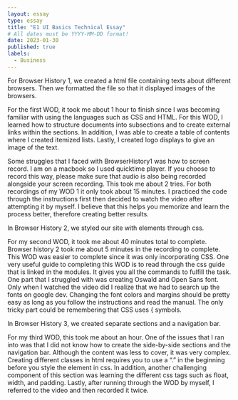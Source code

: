 ```yaml
---
layout: essay
type: essay
title: "E1 UI Basics Technical Essay"
# All dates must be YYYY-MM-DD format!
date: 2023-01-30
published: true
labels:
  - Business
---
```

For Browser History 1, we created a html file containing texts about different browsers. Then we formatted the file so that it displayed images of the browsers. 

For the first WOD, it took me about 1 hour to finish since I was becoming familiar with using the languages such as CSS and HTML. For this WOD, I learned how to structure documents into subsections and to create external links within the sections. In addition, I was able to create a table of contents where I created itemized lists. Lastly, I created logo displays to give an image of the text. 

Some struggles that I faced with BrowserHistory1 was how to screen record. I am on a macbook so I used quicktime player. If you choose to record this way, please make sure that audio is also being recorded alongside your screen recording. This took me about 2 tries. For both recordings of my WOD 1 it only took about 15 minutes. I practiced the code through the instructions first then decided to watch the video after attempting it by myself. I believe that this helps you memorize and learn the process better, therefore creating better results. 

In Browser History 2, we styled our site with elements through css. 

For my second WOD, it took me about 40 minutes total to complete. Browser history 2 took me about 5 minutes in the recording to complete. This WOD was easier to complete since it was only incorporating CSS. One very useful guide to completing this WOD is to read through the css guide that is linked in the modules. It gives you all the commands to fulfill the task. One part that I struggled with was creating Oswald and Open Sans font. Only when I watched the video did I realize that we had to search up the fonts on google dev. Changing the font colors and margins should be pretty easy as long as you follow the instructions and read the manual. The only tricky part could be remembering that CSS uses { symbols. 

In Browser History 3, we created separate sections and a navigation bar. 

For my third WOD, this took me about an hour. One of the issues that I ran into was that I did not know how to create the side-by-side sections and the navigation bar. Although the content was less to cover, it was very complex. Creating different classes in html requires you to use a “.” in the beginning before you style the element in css. In addition, another challenging component of this section was learning the different css tags such as float, width, and padding. Lastly, after running through the WOD by myself, I referred to the video and then recorded it twice. 
